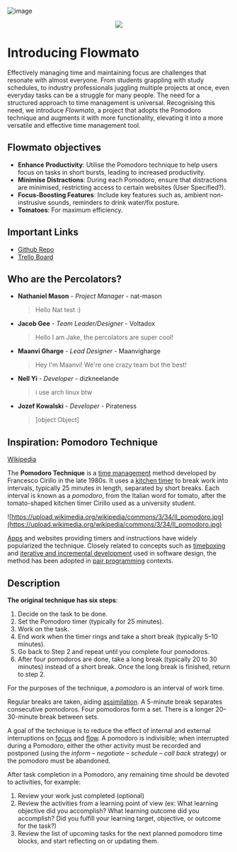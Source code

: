 ![image](https://github.com/The-Percolators/flowmato/assets/105323825/1abfcee1-5ce2-4555-a9df-1a078918385e)
<p align="center">
  <img src="https://github.com/The-Percolators/flowmato/assets/105323825/1abfcee1-5ce2-4555-a9df-1a078918385e"/>
</p>

# Introducing Flowmato

Effectively managing time and maintaining focus are challenges that resonate with almost everyone. From students grappling with study schedules, to industry professionals juggling multiple projects at once, even everyday tasks can be a struggle for many people. The need for a structured approach to time management is universal. Recognising this need, we introduce *Flowmato*, a project that adopts the Pomodoro technique and augments it with more functionality, elevating it into a more versatile and effective time management tool.

## Flowmato objectives

- **Enhance Productivity**: Utilise the Pomodoro technique to help users focus on tasks in short bursts, leading to increased productivity.
- **Minimise Distractions**: During each Pomodoro, ensure that distractions are minimised, restricting access to certain websites (User Specified?).
- **Focus-Boosting Features**: Include key features such as, ambient non-instrusive sounds, reminders to drink water/fix posture.
- **Tomatoes**: For maximum efficiency.

## Important Links

* [Github Repo](https://github.com/nat-mason/The-Percolators) 
* [Trello Board](https://trello.com/b/HSAntZDo/the-percolators)

## Who are the Percolators?



* **Nathaniel Mason** - *Project Manager* - nat-mason

  > Hello Nat test :)

* **Jacob Gee** - *Team Leader/Designer* - Voltadox

  > Hello I am Jake, the percolators are super cool!

* **Maanvi Gharge** - *Lead Designer* - Maanvigharge

  > Hey I'm Maanvi! We're one crazy team but the best!

* **Nell Yi** - *Developer* - dizkneelande

  > i use arch linux btw

* **Jozef Kowalski** - *Developer* - Pirateness

  > [object Object]

## Inspiration: Pomodoro Technique

[Wikipedia](https://en.wikipedia.org/wiki/Pomodoro_Technique)

The **Pomodoro Technique** is a [time management](https://en.wikipedia.org/wiki/Time_management) method developed by Francesco Cirillo in the late 1980s. It uses a [kitchen timer](https://en.wikipedia.org/wiki/Kitchen_timer) to break work into intervals, typically 25 minutes in length, separated by short breaks. Each interval is known as a *pomodoro*, from the Italian word for tomato, after the tomato-shaped kitchen timer Cirillo used as a university student.

![https://upload.wikimedia.org/wikipedia/commons/3/34/Il_pomodoro.jpg](https://upload.wikimedia.org/wikipedia/commons/3/34/Il_pomodoro.jpg)

[Apps](https://en.wikipedia.org/wiki/Application_software) and websites providing timers and instructions have widely popularized the technique. Closely related to concepts such as [timeboxing](https://en.wikipedia.org/wiki/Timeboxing) and [iterative and incremental development](https://en.wikipedia.org/wiki/Iterative_and_incremental_development) used in software design, the method has been adopted in [pair programming](https://en.wikipedia.org/wiki/Pair_programming) contexts.

## Description

**The original technique has six steps**:

1. Decide on the task to be done.
2. Set the Pomodoro timer (typically for 25 minutes).
3. Work on the task.
4. End work when the timer rings and take a short break (typically 5–10 minutes).
5. Go back to Step 2 and repeat until you complete four pomodoros.
6. After four pomodoros are done, take a long break (typically 20 to 30 minutes) instead of a short break. Once the long break is finished,  return to step 2.

For the purposes of the technique, a *pomodoro* is an interval of work time.

Regular breaks are taken, aiding [assimilation](https://en.wikipedia.org/wiki/Constructivism_(philosophy_of_education)#Individual). A 5-minute break separates consecutive pomodoros. Four pomodoros form a set. There is a longer 20–30-minute break between sets.

A goal of the technique is to reduce the effect of internal and external interruptions on [focus](https://en.wikipedia.org/wiki/Focus_(cognitive_process)) and [flow](https://en.wikipedia.org/wiki/Flow_(psychology)). A pomodoro is indivisible; when interrupted during a Pomodoro, either  the other activity must be recorded and postponed (using the *inform – negotiate – schedule – call back* strategy) or the pomodoro must be abandoned.

After task completion in a Pomodoro, any remaining time should be devoted to activities, for example:

1. Review your work just completed (optional)
2. Review the activities from a learning point of view (ex: What  learning objective did you accomplish? What learning outcome did you  accomplish? Did you fulfill your learning target, objective, or outcome  for the task?)
3. Review the list of upcoming tasks for the next planned pomodoro time blocks, and start reflecting on or updating them.

